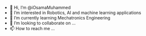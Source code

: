 - 👋 Hi, I’m @iOsamaMuhammed
- 👀 I’m interested in Robotics, AI and machine learning applications
- 🌱 I’m currently learning Mechatronics  Engineering
- 💞️ I’m looking to collaborate on ...
- 📫 How to reach me ...

<!---
iOsamaMuhammed/iOsamaMuhammed is a ✨ special ✨ repository because its `README.md` (this file) appears on your GitHub profile.
You can click the Preview link to take a look at your changes.
--->
